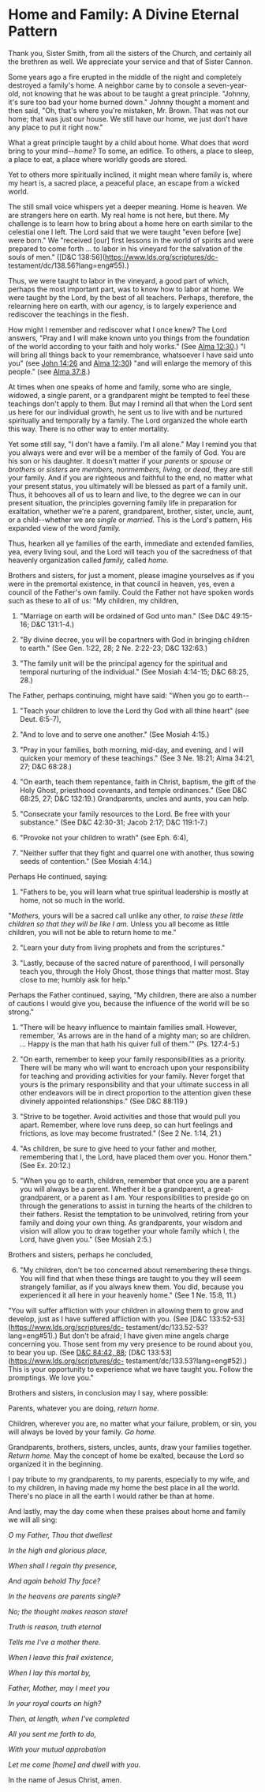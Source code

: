 # Home and Family: A Divine Eternal Pattern

Thank you, Sister Smith, from all the sisters of the Church, and certainly all
the brethren as well. We appreciate your service and that of Sister Cannon.

Some years ago a fire erupted in the middle of the night and completely
destroyed a family's home. A neighbor came by to console a seven-year-old, not
knowing that he was about to be taught a great principle. "Johnny, it's sure
too bad your home burned down." Johnny thought a moment and then said, "Oh,
that's where you're mistaken, Mr. Brown. That was not our home; that was just
our house. We still have our home, we just don't have any place to put it
right now."

What a great principle taught by a child about home. What does that word bring
to your mind--_home?_ To some, an edifice. To others, a place to sleep, a
place to eat, a place where worldly goods are stored.

Yet to others more spiritually inclined, it might mean where family is, where
my heart is, a sacred place, a peaceful place, an escape from a wicked world.

The still small voice whispers yet a deeper meaning. Home is heaven. We are
strangers here on earth. My real home is not here, but there. My challenge is
to learn how to bring about a home here on earth similar to the celestial one
I left. The Lord said that we were taught "even before [we] were born." We
"received [our] first lessons in the world of spirits and were prepared to
come forth ... to labor in his vineyard for the salvation of the souls of men."
([D&amp;C 138:56](https://www.lds.org/scriptures/dc-
testament/dc/138.56?lang=eng#55).)

Thus, we were taught to labor in the vineyard, a good part of which, perhaps
the most important part, was to know how to labor at home. We were taught by
the Lord, by the best of all teachers. Perhaps, therefore, the relearning here
on earth, with our agency, is to largely experience and rediscover the
teachings in the flesh.

How might I remember and rediscover what I once knew? The Lord answers, "Pray
and I will make known unto you things from the foundation of the world
according to your faith and holy works." (See [Alma
12:30](https://www.lds.org/scriptures/bofm/alma/12.30?lang=eng#29).) "I will
bring all things back to your remembrance, whatsoever I have said unto you"
(see [John 14:26](https://www.lds.org/scriptures/nt/john/14.26?lang=eng#25)
and [Alma 12:30](https://www.lds.org/scriptures/bofm/alma/12.30?lang=eng#29))
"and will enlarge the memory of this people." (see [Alma
37:8](https://www.lds.org/scriptures/bofm/alma/37.8?lang=eng#7).)

At times when one speaks of home and family, some who are single, widowed, a
single parent, or a grandparent might be tempted to feel these teachings don't
apply to them. But may I remind all that when the Lord sent us here for our
individual growth, he sent us to live with and be nurtured spiritually and
temporally by a family. The Lord organized the whole earth this way. There is
no other way to enter mortality.

Yet some still say, "I don't have a family. I'm all alone." May I remind you
that you always were and ever will be a member of the family of God. You are
his son or his daughter. It doesn't matter if your _parents_ or _spouse_ or
_brothers_ or _sisters_ are _members, nonmembers, living,_ or _dead,_ they are
still your family. And if you are righteous and faithful to the end, no matter
what your present status, you ultimately will be blessed as part of a family
unit. Thus, it behooves all of us to learn and live, to the degree we can in
our present situation, the principles governing family life in preparation for
exaltation, whether we're a parent, grandparent, brother, sister, uncle, aunt,
or a child--whether we are _single_ or _married._ This is the Lord's pattern,
His expanded view of the word _family._

Thus, hearken all ye families of the earth, immediate and extended families,
yea, every living soul, and the Lord will teach you of the sacredness of that
heavenly organization called _family,_ called _home._

Brothers and sisters, for just a moment, please imagine yourselves as if you
were in the premortal existence, in that council in heaven, yes, even a
council of the Father's own family. Could the Father not have spoken words
such as these to all of us: "My children, my children,

  1. "Marriage on earth will be ordained of God unto man." (See D&amp;C 49:15-16; D&amp;C 131:1-4.)

  2. "By divine decree, you will be copartners with God in bringing children to earth." (See Gen. 1:22, 28; 2 Ne. 2:22-23; D&amp;C 132:63.)

  3. "The family unit will be the principal agency for the spiritual and temporal nurturing of the individual." (See Mosiah 4:14-15; D&amp;C 68:25, 28.)

The Father, perhaps continuing, might have said: "When you go to earth--

  1. "Teach your children to love the Lord thy God with all thine heart" (see Deut. 6:5-7),

  2. "And to love and to serve one another." (See Mosiah 4:15.)

  3. "Pray in your families, both morning, mid-day, and evening, and I will quicken your memory of these teachings." (See 3 Ne. 18:21; Alma 34:21, 27; D&amp;C 68:28.)

  4. "On earth, teach them repentance, faith in Christ, baptism, the gift of the Holy Ghost, priesthood covenants, and temple ordinances." (See D&amp;C 68:25, 27; D&amp;C 132:19.) Grandparents, uncles and aunts, you can help.

  5. "Consecrate your family resources to the Lord. Be free with your substance." (See D&amp;C 42:30-31; Jacob 2:17; D&amp;C 119:1-7.)

  6. "Provoke not your children to wrath" (see Eph. 6:4),

  7. "Neither suffer that they fight and quarrel one with another, thus sowing seeds of contention." (See Mosiah 4:14.)

Perhaps He continued, saying:

  1. "Fathers to be, you will learn what true spiritual leadership is mostly at home, not so much in the world.

"_Mothers,_ yours will be a sacred call unlike any other, _to raise these
little children so that they will be like I am._ Unless you all become as
little children, you will not be able to return home to me."

  2. "Learn your duty from living prophets and from the scriptures."

  3. "Lastly, because of the sacred nature of parenthood, I will personally teach you, through the Holy Ghost, those things that matter most. Stay close to me; humbly ask for help."

Perhaps the Father continued, saying, "My children, there are also a number of
cautions I would give you, because the influence of the world will be so
strong."

  1. "There will be heavy influence to maintain families small. However, remember, 'As arrows are in the hand of a mighty man; so are children. ... Happy is the man that hath his quiver full of them.'" (Ps. 127:4-5.)

  2. "On earth, remember to keep your family responsibilities as a priority. There will be many who will want to encroach upon your responsibility for teaching and providing activities for your family. Never forget that yours is the primary responsibility and that your ultimate success in all other endeavors will be in direct proportion to the attention given these divinely appointed relationships." (See D&amp;C 88:119.)

  3. "Strive to be together. Avoid activities and those that would pull you apart. Remember, where love runs deep, so can hurt feelings and frictions, as love may become frustrated." (See 2 Ne. 1:14, 21.)

  4. "As children, be sure to give heed to your father and mother, remembering that I, the Lord, have placed them over you. Honor them." (See Ex. 20:12.)

  5. "When you go to earth, children, remember that once you are a parent you will always be a parent. Whether it be a grandparent, a great-grandparent, or a parent as I am. Your responsibilities to preside go on through the generations to assist in turning the hearts of the children to their fathers. Resist the temptation to be uninvolved, retiring from your family and doing your own thing. As grandparents, your wisdom and vision will allow you to draw together your whole family which I, the Lord, have given you." (See Mosiah 2:5.)

Brothers and sisters, perhaps he concluded,

  6. "My children, don't be too concerned about remembering these things. You will find that when these things are taught to you they will seem strangely familiar, as if you always knew them. You did, because you experienced it all here in your heavenly home." (See 1 Ne. 15:8, 11.)

"You will suffer affliction with your children in allowing them to grow and
develop, just as I have suffered affliction with you. (See [D&amp;C
133:52-53](https://www.lds.org/scriptures/dc-
testament/dc/133.52-53?lang=eng#51).) But don't be afraid; I have given mine
angels charge concerning you. Those sent from my very presence to be round
about you, to bear you up. (See [D&amp;C 84:42,
88](https://www.lds.org/scriptures/dc-testament/dc/84.42%2C88?lang=eng#41);
[D&amp;C 133:53](https://www.lds.org/scriptures/dc-
testament/dc/133.53?lang=eng#52).) This is your opportunity to experience what
we have taught you. Follow the promptings. We love you."

Brothers and sisters, in conclusion may I say, where possible:

Parents, whatever you are doing, _return home._

Children, wherever you are, no matter what your failure, problem, or sin, you
will always be loved by your family. _Go home._

Grandparents, brothers, sisters, uncles, aunts, draw your families together.
_Return home._ May the concept of home be exalted, because the Lord so
organized it in the beginning.

I pay tribute to my grandparents, to my parents, especially to my wife, and to
my children, in having made my home the best place in all the world. There's
no place in all the earth I would rather be than at home.

And lastly, may the day come when these praises about home and family we will
all sing:

_O my Father, Thou that dwellest_

_In the high and glorious place,_

_When shall I regain thy presence,_

_And again behold Thy face?_

_In the heavens are parents single?_

_No; the thought makes reason stare!_

_Truth is reason, truth eternal_

_Tells me I've a mother there._

_When I leave this frail existence,_

_When I lay this mortal by,_

_Father, Mother, may I meet you_

_In your royal courts on high?_

_Then, at length, when I've completed_

_All you sent me forth to do,_

_With your mutual approbation_

_Let me come [home] and dwell with you._

In the name of Jesus Christ, amen.

